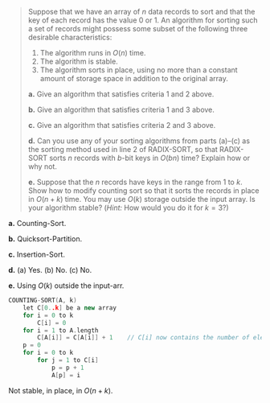 > Suppose that we have an array of $n$ data records to sort and that the key of each record has the value $0$ or $1$. An algorithm for sorting such a set of records might possess some subset of the following three desirable characteristics:
>
> 1. The algorithm runs in $O(n)$ time.
> 2. The algorithm is stable.
> 3. The algorithm sorts in place, using no more than a constant amount of storage space in addition to the original array.
>
> **a.** Give an algorithm that satisfies criteria 1 and 2 above.
>
> **b.** Give an algorithm that satisfies criteria 1 and 3 above.
>
> **c.** Give an algorithm that satisfies criteria 2 and 3 above.
>
> **d.** Can you use any of your sorting algorithms from parts (a)–(c) as the sorting method used in line 2 of $\text{RADIX-SORT}$, so that $\text{RADIX-SORT}$ sorts $n$ records with $b$-bit keys in $O(bn)$ time? Explain how or why not.
>
> **e.** Suppose that the $n$ records have keys in the range from $1$ to $k$. Show how to modify counting sort so that it sorts the records in place in $O(n + k)$ time. You may use $O(k)$ storage outside the input array. Is your algorithm stable? ($\textit{Hint:}$ How would you do it for $k = 3$?)

**a.** Counting-Sort.

**b.** Quicksort-Partition.

**c.** Insertion-Sort.

**d.** (a) Yes. (b) No. (c) No.

**e.** Using $O(k)$ outside the input-arr.

```cpp
COUNTING-SORT(A, k)
    let C[0..k] be a new array
    for i = 0 to k
        C[i] = 0
    for i = 1 to A.length
        C[A[i]] = C[A[i]] + 1    // C[i] now contains the number of elements equal to i
    p = 0
    for i = 0 to k
        for j = 1 to C[i]
            p = p + 1
            A[p] = i
```

Not stable, in place, in $O(n + k)$.
